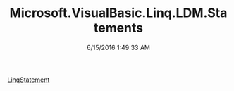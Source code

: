 ﻿---
title: Microsoft.VisualBasic.Linq.LDM.Statements
date: 6/15/2016 1:49:33 AM
---

[LinqStatement](T-Microsoft.VisualBasic.Linq.LDM.Statements.LinqStatement.html)
